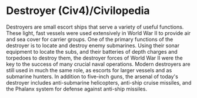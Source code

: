 # Destroyer (Civ4)/Civilopedia

Destroyers are small escort ships that serve a variety of useful functions. These light, fast vessels were used extensively in World War II to provide air and sea cover for carrier groups. One of the primary functions of the destroyer is to locate and destroy enemy submarines. Using their sonar equipment to locate the subs, and their batteries of depth charges and torpedoes to destroy them, the destroyer forces of World War II were the key to the success of many crucial naval operations. Modern destroyers are still used in much the same role, as escorts for larger vessels and as submarine hunters. In addition to five-inch guns, the arsenal of today's destroyer includes anti-submarine helicopters, anti-ship cruise missiles, and the Phalanx system for defense against anti-ship missiles.